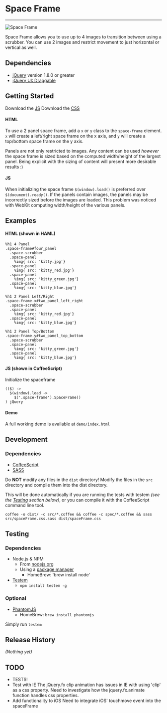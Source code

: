 # Space Frame
---

![Space Frame](http://i.imgur.com/W9sXrgK.gif)

Space Frame allows you to use up to 4 images to transition between using a scrubber.  You can use 2 images and restrict movement to just horizontal or vertical as well.

## Dependencies

* [jQuery](http://jquery.com) version 1.8.0 or greater
* [jQuery UI: Draggable](http://jqueryui.com/draggable/)

## Getting Started
Download the [JS][max]
Download the [CSS][css]

[max]: https://raw.github.com/brewster1134/jquery-space-frame/master/dist/spaceFrame.js
[css]: https://raw.github.com/brewster1134/jquery-space-frame/master/dist/spaceFrame.css

#### HTML

To use a 2 panel space frame, add a `x` or `y` class to the `space-frame`
element.  `x` will create a left/right space frame on the x axis, and `y` will
create a top/bottom space frame on the y axis.

Panels are not only restricted to images.  Any content can be used *however* the
space frame is sized based on the computed width/height of the largest panel.
Being explicit with the sizing of content will present more desirable results :)

#### JS

When initializing the space frame `$(window).load()` is preferred over
`$(document).ready()`.  If the panels contain images, the panels may be
incorrectly sized before the images are loaded.  This problem was noticed with
WebKit computing width/height of the various panels.

## Examples

#### HTML (shown in HAML)

``` haml
%h1 4 Panel
.space-frame#four_panel
  .space-scrubber
  .space-panel
    %img{ src: 'kitty.jpg'}
  .space-panel
    %img{ src: 'kitty_red.jpg'}
  .space-panel
    %img{ src: 'kitty_green.jpg'}
  .space-panel
    %img{ src: 'kitty_blue.jpg'}

%h1 2 Panel Left/Right
.space-frame.x#two_panel_left_right
  .space-scrubber
  .space-panel
    %img{ src: 'kitty_red.jpg'}
  .space-panel
    %img{ src: 'kitty_blue.jpg'}

%h1 2 Panel Top/Bottom
.space-frame.y#two_panel_top_bottom
  .space-scrubber
  .space-panel
    %img{ src: 'kitty_green.jpg'}
  .space-panel
    %img{ src: 'kitty_blue.jpg'}
```

#### JS (shown in CoffeeScript)

Initialize the spaceframe

``` coffee-script
(($) ->
  $(window).load ->
    $('.space-frame').SpaceFrame()
) jQuery
```

#### Demo

A full working demo is available at `demo/index.html`

## Development

### Dependencies

* [CoffeeScript](http://coffeescript.org)
* [SASS](http://sass-lang.com/)

Do **NOT** modify any files in the `dist` directory!  Modify the files in the `src` directory and compile them into the dist directory.

This will be done automatically if you are running the tests with testem _(see the [Testing](#testing) section below)_, or you can compile it with the CoffeeScript command line tool.

`coffee -o dist/ -c src/*.coffee && coffee -c spec/*.coffee && sass src/spaceFrame.css.sass dist/spaceFrame.css`

## Testing

### Dependencies

* Node.js & NPM
  * From [nodejs.org](http://nodejs.org)
  * Using a [package manager](https://github.com/joyent/node/wiki/Installing-Node.js-via-package-manager)
    * HomeBrew: 'brew install node'
* [Testem](https://github.com/airportyh/testem)
  * `npm install testem -g`

### Optional

* [PhantomJS](http://phantomjs.org)
  * HomeBrew: `brew install phantomjs`

Simply run `testem`

## Release History
_(Nothing yet)_

## TODO

* TESTS!
* Test with IE
  The jQuery.fx clip animation has issues in IE with using 'clip' as a css property.  Need to investigate how the jquery.fx.animate function handles css properties.
* Add functionality to iOS
  Need to integrate iOS' touchmove event into the spaceFrame
